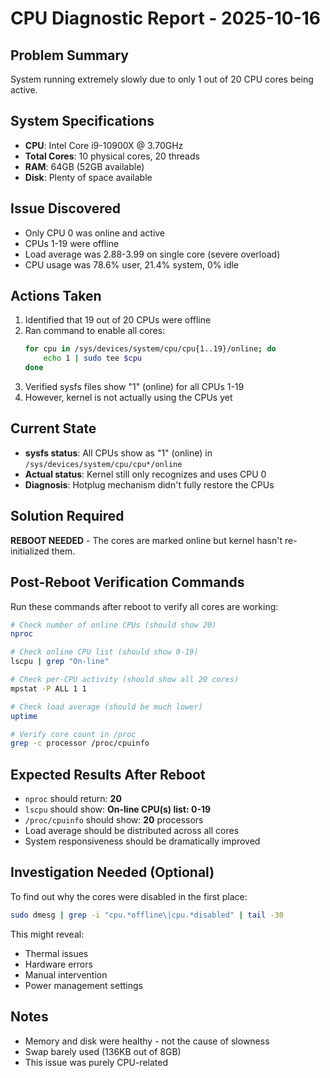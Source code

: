 # CPU Diagnostic Report - 2025-10-16

## Problem Summary
System running extremely slowly due to only 1 out of 20 CPU cores being active.

## System Specifications
- **CPU**: Intel Core i9-10900X @ 3.70GHz
- **Total Cores**: 10 physical cores, 20 threads
- **RAM**: 64GB (52GB available)
- **Disk**: Plenty of space available

## Issue Discovered
- Only CPU 0 was online and active
- CPUs 1-19 were offline
- Load average was 2.88-3.99 on single core (severe overload)
- CPU usage was 78.6% user, 21.4% system, 0% idle

## Actions Taken
1. Identified that 19 out of 20 CPUs were offline
2. Ran command to enable all cores:
   ```bash
   for cpu in /sys/devices/system/cpu/cpu{1..19}/online; do
       echo 1 | sudo tee $cpu
   done
   ```
3. Verified sysfs files show "1" (online) for all CPUs 1-19
4. However, kernel is not actually using the CPUs yet

## Current State
- **sysfs status**: All CPUs show as "1" (online) in `/sys/devices/system/cpu/cpu*/online`
- **Actual status**: Kernel still only recognizes and uses CPU 0
- **Diagnosis**: Hotplug mechanism didn't fully restore the CPUs

## Solution Required
**REBOOT NEEDED** - The cores are marked online but kernel hasn't re-initialized them.

## Post-Reboot Verification Commands

Run these commands after reboot to verify all cores are working:

```bash
# Check number of online CPUs (should show 20)
nproc

# Check online CPU list (should show 0-19)
lscpu | grep "On-line"

# Check per-CPU activity (should show all 20 cores)
mpstat -P ALL 1 1

# Check load average (should be much lower)
uptime

# Verify core count in /proc
grep -c processor /proc/cpuinfo
```

## Expected Results After Reboot
- `nproc` should return: **20**
- `lscpu` should show: **On-line CPU(s) list: 0-19**
- `/proc/cpuinfo` should show: **20** processors
- Load average should be distributed across all cores
- System responsiveness should be dramatically improved

## Investigation Needed (Optional)
To find out why the cores were disabled in the first place:
```bash
sudo dmesg | grep -i "cpu.*offline\|cpu.*disabled" | tail -30
```

This might reveal:
- Thermal issues
- Hardware errors
- Manual intervention
- Power management settings

## Notes
- Memory and disk were healthy - not the cause of slowness
- Swap barely used (136KB out of 8GB)
- This issue was purely CPU-related
